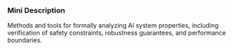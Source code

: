 ### Mini Description

Methods and tools for formally analyzing AI system properties, including verification of safety constraints, robustness guarantees, and performance boundaries.
